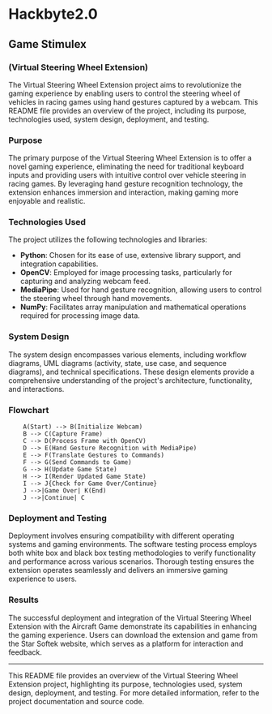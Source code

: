 # Hackbyte2.0
## Game Stimulex
### (Virtual Steering Wheel Extension)

The Virtual Steering Wheel Extension project aims to revolutionize the gaming experience by enabling users to control the steering wheel of vehicles in racing games using hand gestures captured by a webcam. This README file provides an overview of the project, including its purpose, technologies used, system design, deployment, and testing.

### Purpose

The primary purpose of the Virtual Steering Wheel Extension is to offer a novel gaming experience, eliminating the need for traditional keyboard inputs and providing users with intuitive control over vehicle steering in racing games. By leveraging hand gesture recognition technology, the extension enhances immersion and interaction, making gaming more enjoyable and realistic.

### Technologies Used

The project utilizes the following technologies and libraries:

- **Python**: Chosen for its ease of use, extensive library support, and integration capabilities.
- **OpenCV**: Employed for image processing tasks, particularly for capturing and analyzing webcam feed.
- **MediaPipe**: Used for hand gesture recognition, allowing users to control the steering wheel through hand movements.
- **NumPy**: Facilitates array manipulation and mathematical operations required for processing image data.

### System Design

The system design encompasses various elements, including workflow diagrams, UML diagrams (activity, state, use case, and sequence diagrams), and technical specifications. These design elements provide a comprehensive understanding of the project's architecture, functionality, and interactions.

### Flowchart

```mermaid
    A(Start) --> B(Initialize Webcam)
    B --> C(Capture Frame)
    C --> D(Process Frame with OpenCV)
    D --> E(Hand Gesture Recognition with MediaPipe)
    E --> F(Translate Gestures to Commands)
    F --> G(Send Commands to Game)
    G --> H(Update Game State)
    H --> I(Render Updated Game State)
    I --> J{Check for Game Over/Continue}
    J -->|Game Over| K(End)
    J -->|Continue| C

```

### Deployment and Testing

Deployment involves ensuring compatibility with different operating systems and gaming environments. The software testing process employs both white box and black box testing methodologies to verify functionality and performance across various scenarios. Thorough testing ensures the extension operates seamlessly and delivers an immersive gaming experience to users.

### Results

The successful deployment and integration of the Virtual Steering Wheel Extension with the Aircraft Game demonstrate its capabilities in enhancing the gaming experience. Users can download the extension and game from the Star Softek website, which serves as a platform for interaction and feedback.

---

This README file provides an overview of the Virtual Steering Wheel Extension project, highlighting its purpose, technologies used, system design, deployment, and testing. For more detailed information, refer to the project documentation and source code.

